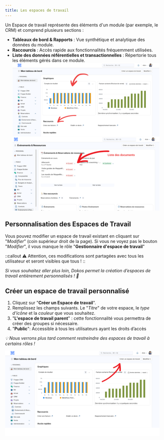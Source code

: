 ```yaml
---
title: Les espaces de travail
---
```


Un Espace de travail représente des éléments d'un module (par exemple, le CRM) et comprend plusieurs sections :

- **Tableaux de bord & Rapports** : Vue synthétique et analytique des données du module.
- **Raccourcis** : Accès rapide aux fonctionnalités fréquemment utilisées.
- **Liste des données référentielles et transactionnelles** : Répertorie tous les éléments gérés dans ce module. ![mon\_tableau\_de\_bord\_les\_graphiques\_les\_raccourcis](/generalites_dokos/LMS_premierspas_espacedetravail1.png)![mon\_tableau\_de\_bord\_la\_liste\_des\_documents\_referentiels\_transactionnels](/generalites_dokos/LMS_premierspas_espacedetravail2bis.png)

## Personnalisation des Espaces de Travail

Vous pouvez modifier un espace de travail existant en cliquant sur "*Modifier*" (coin supérieur droit de la page). Si vous ne voyez pas le bouton "*Modifier*", il vous manque le rôle "**Gestionnaire d'espace de travail**"

::callout
⚠️ Attention, ces modifications sont partagées avec tous les utilisateur et seront visibles que tous !
::

*Si vous souhaitez aller plus loin, Dokos permet la création d’espaces de travail entièrement personnalisés ! 🎨*

## Créer un espace de travail personnalisé

1. Cliquez sur "**Créer un Espace de travail**".
2. Remplissez les champs suivants. Le "*Titre*" de votre espace, le *type d'icône* et la *couleur* que vous souhaitez.
3. "**L'espace de travail parent**" : cette fonctionnalité vous permettra de créer des groupes si nécessaire.
4. "**Public**": Accessible à tous les utilisateurs ayant les droits d’accès

*💡 Nous verrons plus tard comment restreindre des espaces de travail à certains rôles !*

![tableau\_de\_bord\_creer\_un\_espace\_de\_travail](/generalites_dokos/LMS_espacedetravail_3.png)
